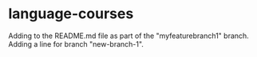# language-courses

Adding to the README.md file as part of the "myfeaturebranch1" branch.
Adding a line for branch "new-branch-1".